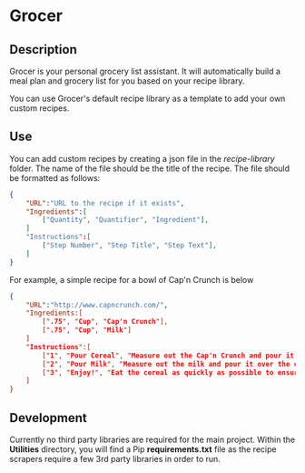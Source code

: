 # Grocer #

## Description ##
Grocer is your personal grocery list assistant. It will automatically build a meal plan and grocery list for you based on your recipe library.

You can use Grocer's default recipe library as a template to add your own custom recipes.

## Use ##
You can add custom recipes by creating a json file in the *recipe-library* folder. The name of the file should be the title of the recipe. The file should be formatted as follows:
```json
{
    "URL":"URL to the recipe if it exists",
    "Ingredients":[
        ["Quantity", "Quantifier", "Ingredient"],
    ]
    "Instructions":[
        ["Step Number", "Step Title", "Step Text"],
    ]
}
```

For example, a simple recipe for a bowl of Cap'n Crunch is below
```json
{
    "URL":"http://www.capncrunch.com/",
    "Ingredients:[
        [".75", "Cup", "Cap'n Crunch"],
        [".75", "Cup", "Milk"]
    ]
    "Instructions":[
        ["1", "Pour Cereal", "Measure out the Cap'n Crunch and pour it into your cereal bowl."],
        ["2", "Pour Milk", "Measure out the milk and pour it over the cereal."],
        ["3", "Enjoy!", "Eat the cereal as quickly as possible to ensure that the roof of your mouth is completely destroyed."]
    ]
}
```

## Development ##
Currently no third party libraries are required for the main project. Within the **Utilities** directory, you will find a Pip **requirements.txt** file as the recipe scrapers require a few 3rd party libraries in order to run.

